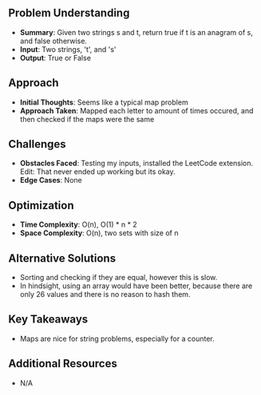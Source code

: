 ## Problem Understanding
- **Summary**: Given two strings s and t, return true if t is an anagram of s, and false otherwise.
- **Input**: Two strings, 't', and 's'
- **Output**: True or False

## Approach
- **Initial Thoughts**: Seems like a typical map problem
- **Approach Taken**: Mapped each letter to amount of times occured, and then checked if the maps were the same

<!-- ## Approach 2
- **Initial Thoughts**: 
- **Approach Taken**: 
- **Why This Approach**:  -->

## Challenges
- **Obstacles Faced**: Testing my inputs, installed the LeetCode extension. 
<br> Edit: That never ended up working but its okay.
- **Edge Cases**: None

## Optimization
- **Time Complexity**: O(n), O(1) * n * 2
- **Space Complexity**: O(n), two sets with size of n

## Alternative Solutions
- Sorting and checking if they are equal, however this is slow.
- In hindsight, using an array would have been better, because there are only 26 values and there is no reason to hash them. 

## Key Takeaways
- Maps are nice for string problems, especially for a counter.

## Additional Resources
- N/A
